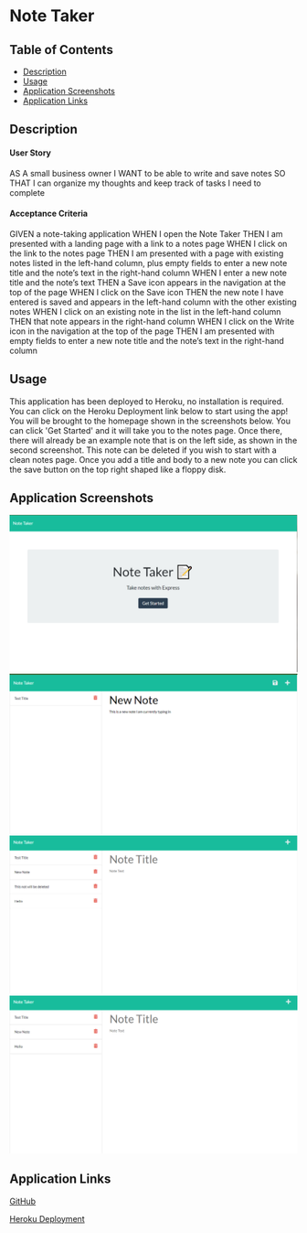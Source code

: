 # Note Taker


## Table of Contents

- [Description](#Description)
- [Usage](#Usage)
- [Application Screenshots](#application-screenshots)
- [Application Links](#application-links)


## Description
#### User Story 

AS A small business owner
I WANT to be able to write and save notes
SO THAT I can organize my thoughts and keep track of tasks I need to complete


#### Acceptance Criteria

GIVEN a note-taking application
WHEN I open the Note Taker
THEN I am presented with a landing page with a link to a notes page
WHEN I click on the link to the notes page
THEN I am presented with a page with existing notes listed in the left-hand column, plus empty fields to enter a new note title and the note’s text in the right-hand column
WHEN I enter a new note title and the note’s text
THEN a Save icon appears in the navigation at the top of the page
WHEN I click on the Save icon
THEN the new note I have entered is saved and appears in the left-hand column with the other existing notes
WHEN I click on an existing note in the list in the left-hand column
THEN that note appears in the right-hand column
WHEN I click on the Write icon in the navigation at the top of the page
THEN I am presented with empty fields to enter a new note title and the note’s text in the right-hand column


## Usage

This application has been deployed to Heroku, no installation is required. You can click on the Heroku Deployment link below to start using the app! You will be brought to the homepage shown in the screenshots below. You can click 'Get Started' and it will take you to the notes page. Once there, there will already be an example note that is on the left side, as shown in the second screenshot. This note can be deleted if you wish to start with a clean notes page. Once you add a title and body to a new note you can click the save button on the top right shaped like a floppy disk. 


## Application Screenshots

![Homepage](./public/assets/images/homepage.png)
![Notes Page](./public/assets/images/notes-page.png)
![Added Multiple Notes](./public/assets/images/multiple-notes.png)
![Deleted Note](./public/assets/images/after-delete.png)


## Application Links

[GitHub](https://github.com/VictorMendez96/note-taker)

[Heroku Deployment](https://agile-cove-29017.herokuapp.com/)